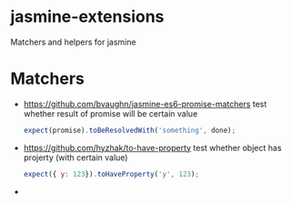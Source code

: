 # jasmine-extensions
Matchers and helpers for jasmine

# Matchers

* https://github.com/bvaughn/jasmine-es6-promise-matchers test whether result of promise will be certain value
  ```javascript
  expect(promise).toBeResolvedWith('something', done);
  ```
  
* https://github.com/hyzhak/to-have-property test whether object has projerty (with certain value)
  ```javascript
  expect({ y: 123}).toHaveProperty('y', 123);
  ```
* 
